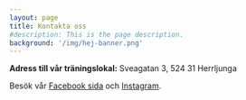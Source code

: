 ```yaml
---
layout: page
title: Kontakta oss
#description: This is the page description.
background: '/img/hej-banner.png'
---
```


**Adress till vår träningslokal:** Sveagatan 3, 524 31 Herrljunga

Besök vår [Facebook sida](https://www.facebook.com/dynamix.herrljunga) och
[Instagram](https://instagram.com/dynamixherrljunga).

<!--

<form name="sentMessage" id="contactForm" novalidate>
  <div class="control-group">
    <div class="form-group floating-label-form-group controls">
      <label>Namn</label>
      <input type="text" class="form-control" placeholder="Namn" id="name" required data-validation-required-message="Var god fyll i ditt namn.">
      <p class="help-block text-danger"></p>
    </div>
  </div>
  <div class="control-group">
    <div class="form-group floating-label-form-group controls">
      <label>E-post</label>
      <input type="email" class="form-control" placeholder="E-post" id="email">
      <p class="help-block text-danger"></p>
    </div>
  </div>
  <div class="control-group">
    <div class="form-group col-xs-12 floating-label-form-group controls">
      <label>Telefon</label>
      <input type="tel" class="form-control" placeholder="Telefon" id="phone">
      <p class="help-block text-danger"></p>
    </div>
  </div>
  <div class="control-group">
    <div class="form-group floating-label-form-group controls">
      <label>Meddelande</label>
      <textarea rows="5" class="form-control" placeholder="Meddelande" id="message" required data-validation-required-message="Var god skriv ett meddelande till oss."></textarea>
      <p class="help-block text-danger"></p>
    </div>
  </div>
  <br>
  <div id="success"></div>
  <div class="form-group">
    <button type="submit" class="btn btn-primary" id="sendMessageButton">Send</button>
  </div>
</form>
-->
